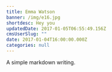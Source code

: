 ```yaml
---
title: Emma Watson
banner: /img/e16.jpg
shortdesc: Hey you
updatedDate: 2017-01-05T06:55:49.156Z
cmsUserSlug: ""
date: 2017-01-04T16:00:00.000Z
categories: null
---
```


A simple markdown writing.